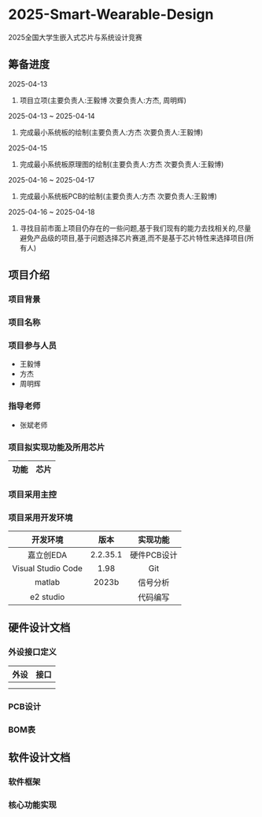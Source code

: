 # 2025-Smart-Wearable-Design

2025全国大学生嵌入式芯片与系统设计竞赛

## 筹备进度

2025-04-13

1. 项目立项(主要负责人:王毅博 次要负责人:方杰, 周明辉)

2025-04-13 ~ 2025-04-14

1. 完成最小系统板的绘制(主要负责人:方杰 次要负责人:王毅博)

2025-04-15 

1. 完成最小系统板原理图的绘制(主要负责人:方杰 次要负责人:王毅博)

2025-04-16 ~ 2025-04-17

1. 完成最小系统板PCB的绘制(主要负责人:方杰 次要负责人:王毅博)

2025-04-16 ~ 2025-04-18

1. 寻找目前市面上项目仍存在的一些问题,基于我们现有的能力去找相关的,尽量避免产品级的项目,基于问题选择芯片赛道,而不是基于芯片特性来选择项目(所有人)

## 项目介绍

### 项目背景

### 项目名称

### 项目参与人员

- 王毅博
- 方杰
- 周明辉

### 指导老师

- 张斌老师

### 项目拟实现功能及所用芯片

|功能|芯片|
|:---:|:---:|


### 项目采用主控

### 项目采用开发环境

|开发环境|版本|实现功能|
|:---:|:---:|:---:|
|嘉立创EDA|2.2.35.1|硬件PCB设计|
|Visual Studio Code|1.98|Git|
|matlab|2023b|信号分析|
|e2 studio||代码编写|

## 硬件设计文档

### 外设接口定义

|外设|接口|
|:---:|:---:|
| | |
| | |

### PCB设计

### BOM表

## 软件设计文档

### 软件框架

### 核心功能实现

